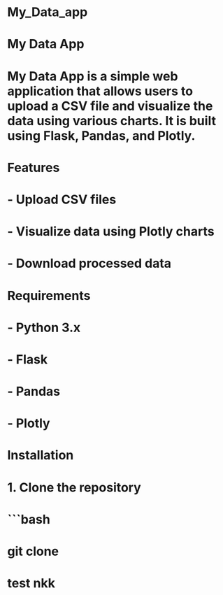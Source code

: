 # My_Data_app
# My Data App
# My Data App is a simple web application that allows users to upload a CSV file and visualize the data using various charts. It is built using Flask, Pandas, and Plotly.
# Features
# - Upload CSV files
# - Visualize data using Plotly charts
# - Download processed data
# Requirements
# - Python 3.x
# - Flask
# - Pandas
# - Plotly
# Installation
# 1. Clone the repository
# ```bash
# git clone       
# test  nkk